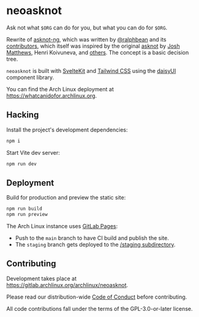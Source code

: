 # neoasknot

Ask not what `$ORG` can do for you, but what you can do for `$ORG`.

Rewrite of [asknot-ng], which was written by [@ralphbean] and its
[contributors][asknot-ng-contribs], which itself was inspired by the
original [asknot] by [Josh Matthews], Henri Koivuneva, and
[others][asknot-contribs]. The concept is a basic decision tree.

`neoasknot` is built with [SvelteKit] and [Tailwind CSS] using the [daisyUI]
component library.

You can find the Arch Linux deployment at <https://whatcanidofor.archlinux.org>.

## Hacking

Install the project's development dependencies:

```sh
npm i
```

Start Vite dev server:

```sh
npm run dev
```

## Deployment

Build for production and preview the static site:

```sh
npm run build
npm run preview
```

The Arch Linux instance uses [GitLab Pages]:

- Push to the `main` branch to have CI build and publish the site.
- The `staging` branch gets deployed to the [/staging subdirectory][staging].

## Contributing

Development takes place at <https://gitlab.archlinux.org/archlinux/neoasknot>.

Please read our distribution-wide [Code of Conduct] before contributing.

All code contributions fall under the terms of the GPL-3.0-or-later license.

[@ralphbean]: http://threebean.org
[asknot]: https://github.com/jdm/asknot
[asknot-contribs]: https://github.com/jdm/asknot/contributors
[asknot-ng]: https://github.com/fedora-infra/asknot-ng
[asknot-ng-contribs]: https://github.com/fedora-infra/asknot-ng/graphs/contributors
[code of conduct]: https://terms.archlinux.org/docs/code-of-conduct/
[daisyui]: https://daisyui.com/
[gitlab pages]: https://docs.gitlab.com/user/project/pages/
[josh matthews]: https://www.joshmatthews.net
[staging]: https://whatcanidofor.archlinux.org/staging/
[sveltekit]: https://kit.svelte.dev
[tailwind css]: https://tailwindcss.com
